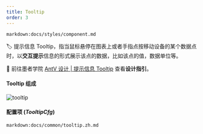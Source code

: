 ```yaml
---
title: Tooltip
order: 3
---
```


`markdown:docs/styles/component.md`

<div class="component-api_tooltip">

🏷️ 提示信息 Tooltip，指当鼠标悬停在图表上或者手指点按移动设备的某个数据点时，以**交互提示**信息的形式展示该点的数据，比如该点的值，数据单位等。

🎨  前往墨者学院 [AntV 设计 | 提示信息 Tooltip](https://www.yuque.com/mo-college/vis-design/vrxog6) 查看**设计指引**。 

#### Tooltip 组成

<img src="https://gw.alipayobjects.com/zos/antfincdn/qAwyqRLJXT/Tooltip%252520jieshao.png" class="component-img" alt="tooltip" />

#### 配置项 (_TooltipCfg_)

`markdown:docs/common/tooltip.zh.md`

</div>